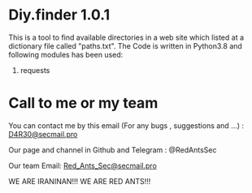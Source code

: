 # Diy.finder 1.0.1
This is a tool to find available directories in a web site which listed at a dictionary file called "paths.txt".
The Code is written in Python3.8 and following modules has been 
used:
1) requests
# Call to me or my team
You can contact me by this email (For any bugs , suggestions and ...) : D4R30@secmail.pro

Our page and channel in Github and Telegram : @RedAntsSec

Our team Email: Red_Ants_Sec@secmail.pro

WE ARE IRANINAN!!! WE ARE RED ANTS!!!
